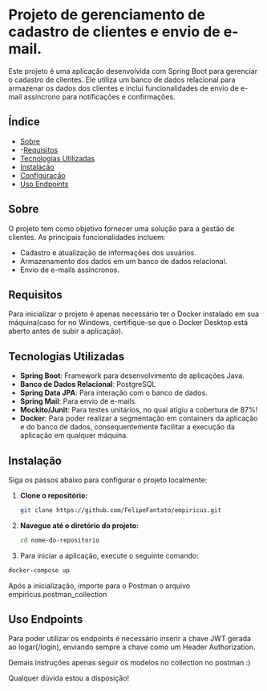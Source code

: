 # Projeto de gerenciamento de cadastro de clientes e envio de e-mail.

Este projeto é uma aplicação desenvolvida com Spring Boot para gerenciar o cadastro de clientes. Ele utiliza um banco de dados relacional para armazenar os dados dos clientes e inclui funcionalidades de envio de e-mail assíncrono para notificações e confirmações.

## Índice

- [Sobre](#sobre)
- -[Requisitos](#requisitos)
- [Tecnologias Utilizadas](#tecnologias-utilizadas)
- [Instalação](#instalação)
- [Configuração](#configuração)
- [Uso Endpoints](#uso)

## Sobre    

O projeto tem como objetivo fornecer uma solução para a gestão de clientes. As principais funcionalidades incluem:

- Cadastro e atualização de informações dos usuários.
- Armazenamento dos dados em um banco de dados relacional.
- Envio de e-mails assíncronos.

## Requisitos

Para inicializar o projeto é apenas necessário ter o Docker instalado em sua máquina(caso for no Windows, certifique-se que o Docker Desktop está aberto antes de subir a aplicação).

## Tecnologias Utilizadas

- **Spring Boot**: Framework para desenvolvimento de aplicações Java.
- **Banco de Dados Relacional**: PostgreSQL
- **Spring Data JPA**: Para interação com o banco de dados.
- **Spring Mail**: Para envio de e-mails.
- **Mockito/Junit**: Para testes unitários, no qual atigiu a cobertura de 87%!
- **Docker**: Para poder realizar a segmentação em containers da aplicação e do banco de dados, consequentemente facilitar a execução da aplicação em qualquer máquina.

  
## Instalação

Siga os passos abaixo para configurar o projeto localmente:

1. **Clone o repositório:**

    ```bash
    git clone https://github.com/FelipeFantato/empiricus.git
    ```

2. **Navegue até o diretório do projeto:**

    ```bash
    cd nome-do-repositorio
    ```

3. Para iniciar a aplicação, execute o seguinte comando:

  
  ```bash
  docker-compose up
  ```

Após a inicialização, importe para o Postman o arquivo empiricus.postman_collection

## Uso Endpoints


Para poder utilizar os endpoints é necessário inserir a chave JWT gerada ao logar(/login),
enviando sempre a chave como um Header Authorization.

Demais instruções apenas seguir os modelos no collection no postman :)


Qualquer dúvida estou a disposição!



